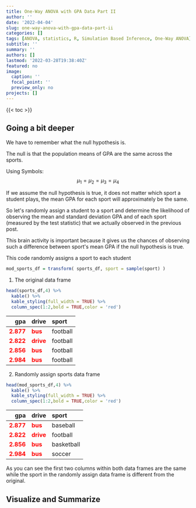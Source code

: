 ```yaml
---
title: One-Way ANOVA with GPA Data Part II
author: ''
date: '2022-04-04'
slug: one-way-anova-with-gpa-data-part-ii
categories: []
tags: [ANOVA, statistics, R, Simulation Based Inference, One-Way ANOVA]
subtitle: ''
summary: ''
authors: []
lastmod: '2022-03-28T19:38:40Z'
featured: no
image:
  caption: ''
  focal_point: ''
  preview_only: no
projects: []
---
```

<script src="{{< blogdown/postref >}}index_files/kePrint/kePrint.js"></script>
<link href="{{< blogdown/postref >}}index_files/lightable/lightable.css" rel="stylesheet" />
<script src="{{< blogdown/postref >}}index_files/kePrint/kePrint.js"></script>
<link href="{{< blogdown/postref >}}index_files/lightable/lightable.css" rel="stylesheet" />



{{< toc >}} 






## Going a bit deeper
We have to remember what the null hypothesis is.

The null is that the population means of GPA are the same across the sports.

Using Symbols:
$$\mu_1 = \mu_2 = \mu_3 = \mu_4 $$

If we assume the null hypothesis is true, it does not matter which sport a student plays, the mean GPA for each sport will approximately be the same.

So let's randomly assign a student to a sport and determine the likelihood of observing the mean and standard deviation GPA and of each sport (measured by the test statistic) that we actually observed in the previous post.

This brain activity is important because it gives us the chances of observing such a difference between sport's mean GPA if the null hypothesis is true.


This code randomly assigns a sport to each student

```r
mod_sports_df = transform( sports_df, sport = sample(sport) )
```


1) The original data frame

```r
head(sports_df,4) %>% 
  kable() %>% 
  kable_styling(full_width = TRUE) %>% 
  column_spec(1:2,bold = TRUE,color = 'red')
```

<table class="table" style="margin-left: auto; margin-right: auto;">
 <thead>
  <tr>
   <th style="text-align:right;"> gpa </th>
   <th style="text-align:left;"> drive </th>
   <th style="text-align:left;"> sport </th>
  </tr>
 </thead>
<tbody>
  <tr>
   <td style="text-align:right;font-weight: bold;color: red !important;"> 2.877 </td>
   <td style="text-align:left;font-weight: bold;color: red !important;"> bus </td>
   <td style="text-align:left;"> football </td>
  </tr>
  <tr>
   <td style="text-align:right;font-weight: bold;color: red !important;"> 2.822 </td>
   <td style="text-align:left;font-weight: bold;color: red !important;"> drive </td>
   <td style="text-align:left;"> football </td>
  </tr>
  <tr>
   <td style="text-align:right;font-weight: bold;color: red !important;"> 2.856 </td>
   <td style="text-align:left;font-weight: bold;color: red !important;"> bus </td>
   <td style="text-align:left;"> football </td>
  </tr>
  <tr>
   <td style="text-align:right;font-weight: bold;color: red !important;"> 2.984 </td>
   <td style="text-align:left;font-weight: bold;color: red !important;"> bus </td>
   <td style="text-align:left;"> football </td>
  </tr>
</tbody>
</table>

2) Randomly assign sports data frame

```r
head(mod_sports_df,4) %>% 
  kable() %>% 
  kable_styling(full_width = TRUE) %>% 
  column_spec(1:2,bold = TRUE,color = 'red')
```

<table class="table" style="margin-left: auto; margin-right: auto;">
 <thead>
  <tr>
   <th style="text-align:right;"> gpa </th>
   <th style="text-align:left;"> drive </th>
   <th style="text-align:left;"> sport </th>
  </tr>
 </thead>
<tbody>
  <tr>
   <td style="text-align:right;font-weight: bold;color: red !important;"> 2.877 </td>
   <td style="text-align:left;font-weight: bold;color: red !important;"> bus </td>
   <td style="text-align:left;"> baseball </td>
  </tr>
  <tr>
   <td style="text-align:right;font-weight: bold;color: red !important;"> 2.822 </td>
   <td style="text-align:left;font-weight: bold;color: red !important;"> drive </td>
   <td style="text-align:left;"> football </td>
  </tr>
  <tr>
   <td style="text-align:right;font-weight: bold;color: red !important;"> 2.856 </td>
   <td style="text-align:left;font-weight: bold;color: red !important;"> bus </td>
   <td style="text-align:left;"> basketball </td>
  </tr>
  <tr>
   <td style="text-align:right;font-weight: bold;color: red !important;"> 2.984 </td>
   <td style="text-align:left;font-weight: bold;color: red !important;"> bus </td>
   <td style="text-align:left;"> soccer </td>
  </tr>
</tbody>
</table>



As you can see the first two columns within both data frames are the same while the sport in the randomly assign data frame is different from the original.


## Visualize and Summarize



<!-- Other Way -->
<!-- https://recipes.tidymodels.org/reference/step_shuffle.html -->



